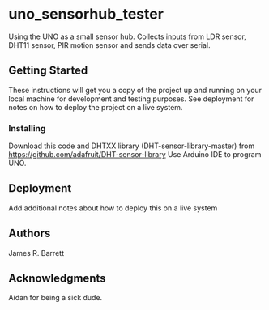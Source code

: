# uno_sensorhub_tester

Using the UNO as a small sensor hub. Collects inputs from LDR sensor, DHT11 sensor, PIR motion sensor and sends data over serial.

## Getting Started

These instructions will get you a copy of the project up and running on your local machine for development and testing purposes. See deployment for notes on how to deploy the project on a live system.

### Installing

Download this code and DHTXX library (DHT-sensor-library-master) from https://github.com/adafruit/DHT-sensor-library
Use Arduino IDE to program UNO.

## Deployment

Add additional notes about how to deploy this on a live system

## Authors

James R. Barrett

## Acknowledgments

Aidan for being a sick dude.

